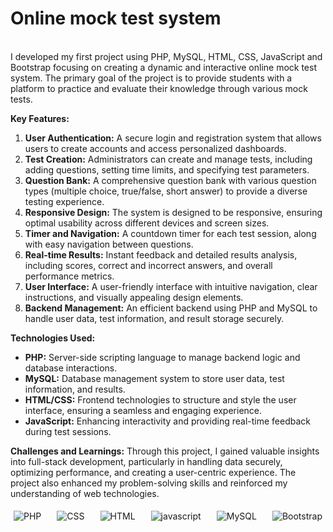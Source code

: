 # Online mock test system
<br>
I developed my first project using PHP, MySQL, HTML, CSS, JavaScript and Bootstrap focusing on creating a dynamic and interactive online mock test system. The primary goal of the project is to provide students with a platform to practice and evaluate their knowledge through various mock tests.

**Key Features:**
1. **User Authentication:** A secure login and registration system that allows users to create accounts and access personalized dashboards.
2. **Test Creation:** Administrators can create and manage tests, including adding questions, setting time limits, and specifying test parameters.
3. **Question Bank:** A comprehensive question bank with various question types (multiple choice, true/false, short answer) to provide a diverse testing experience.
4. **Responsive Design:** The system is designed to be responsive, ensuring optimal usability across different devices and screen sizes.
5. **Timer and Navigation:** A countdown timer for each test session, along with easy navigation between questions.
6. **Real-time Results:** Instant feedback and detailed results analysis, including scores, correct and incorrect answers, and overall performance metrics.
7. **User Interface:** A user-friendly interface with intuitive navigation, clear instructions, and visually appealing design elements.
8. **Backend Management:** An efficient backend using PHP and MySQL to handle user data, test information, and result storage securely.

**Technologies Used:**
- **PHP:** Server-side scripting language to manage backend logic and database interactions.
- **MySQL:** Database management system to store user data, test information, and results.
- **HTML/CSS:** Frontend technologies to structure and style the user interface, ensuring a seamless and engaging experience.
- **JavaScript:** Enhancing interactivity and providing real-time feedback during test sessions.

**Challenges and Learnings:**
Through this project, I gained valuable insights into full-stack development, particularly in handling data securely, optimizing performance, and creating a user-centric experience. The project also enhanced my problem-solving skills and reinforced my understanding of web technologies.
<br>
<div style="display: flex; justify-content: space-between; width: 100%;">
  <img src="https://skillicons.dev/icons?i=php" alt="PHP" style="margin: 5px;">
  <img src="https://skillicons.dev/icons?i=css" alt="CSS" style="margin: 5px;">
  <img src="https://skillicons.dev/icons?i=html" alt="HTML" style="margin: 5px;">
  <img src="https://skillicons.dev/icons?i=javascript" alt="javascript" style="margin: 5px;">
  <img src="https://skillicons.dev/icons?i=mysql" alt="MySQL" style="margin: 5px;">
  <img src="https://skillicons.dev/icons?i=bootstrap" alt="Bootstrap" style="margin: 5px;">
</div>
